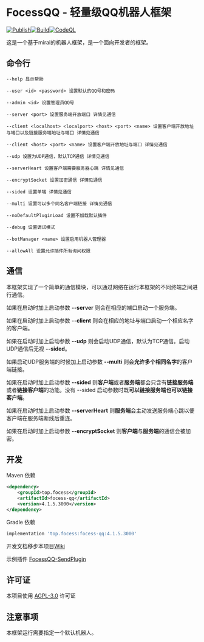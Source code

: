 # FocessQQ - 轻量级QQ机器人框架 
[![Publish](https://github.com/MidCoard/FocessQQ/actions/workflows/maven-publish.yml/badge.svg)](https://github.com/MidCoard/FocessQQ/actions/workflows/maven-publish.yml)[![Build](https://github.com/MidCoard/FocessQQ/actions/workflows/maven.yml/badge.svg)](https://github.com/MidCoard/FocessQQ/actions/workflows/maven.yml)[![CodeQL](https://github.com/MidCoard/FocessQQ/actions/workflows/codeql-analysis.yml/badge.svg)](https://github.com/MidCoard/FocessQQ/actions/workflows/codeql-analysis.yml)

这是一个基于mirai的机器人框架，是一个面向开发者的框架。

## 命令行

```
--help 显示帮助

--user <id> <password> 设置默认的QQ号和密码

--admin <id> 设置管理员QQ号

--server <port> 设置服务端开放端口 详情见通信

--client <localhost> <localport> <host> <port> <name> 设置客户端开放地址与端口以及链接服务端地址与端口 详情见通信

--client <host> <port> <name> 设置客户端开放地址与端口 详情见通信

--udp 设置为UDP通信，默认TCP通信 详情见通信

--serverHeart 设置客户端需要服务器心跳 详情见通信

--encryptSocket 设置加密通信 详情见通信

--sided 设置单端 详情见通信

--multi 设置可以多个同名客户端链接 详情见通信

--noDefaultPluginLoad 设置不加载默认插件

--debug 设置调试模式

--botManager <name> 设置启用机器人管理器

--allowAll 设置允许插件所有询问权限
```

## 通信

本框架实现了一个简单的通信模块，可以通过网络在运行本框架的不同终端之间进行通信。

如果在启动时加上启动参数 **--server** 则会在相应的端口启动一个服务端。

如果在启动时加上启动参数 **--client** 则会在相应的地址与端口启动一个相应名字的客户端。

如果在启动时加上启动参数 **--udp** 则会启动UDP通信，默认为TCP通信。启动UDP通信后无视 **--sided**。

如果启动UDP服务端的时候加上启动参数 **--multi** 则会**允许多个相同名字**的客户端链接。

如果在启动时加上启动参数 **--sided** 则**客户端**或者**服务端**都会只含有**链接服务端**或者**链接客户端**的功能。没有 --sided 启动参数时既**可以链接服务端也可以链接客户端**。

如果在启动时加上启动参数 **--serverHeart** 则**服务端**会主动发送服务端心跳以便客户端在服务端断线后重连。

如果在启动时加上启动参数 **--encryptSocket** 则**客户端**与**服务端**的通信会被加密。

## 开发

Maven 依赖

```xml
<dependency>
    <groupId>top.focess</groupId>
    <artifactId>focess-qq</artifactId>
    <version>4.1.5.3000</version>
</dependency>
```

Gradle 依赖

```gradle
implementation 'top.focess:focess-qq:4.1.5.3000'
```

开发文档移步本项目[Wiki](https://github.com/MIdCoard/MiraiQQ/wiki)

示例插件 [FocessQQ-SendPlugin](https://github.com/MidCoard/FocessQQ-SendPlugin)

## 许可证

本项目使用 [AGPL-3.0](https://www.gnu.org/licenses/agpl-3.0.html) 许可证

## 注意事项

本框架运行需要指定一个默认机器人。





